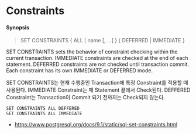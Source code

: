 # Constraints

#### Synopsis
> SET CONSTRAINTS { ALL | name [, ...] } { DEFERRED | IMMEDIATE }

SET CONSTRAINTS sets the behavior of constraint checking within the current transaction. IMMEDIATE constraints are checked at the end of each statement. DEFERRED constraints are not checked until transaction commit. Each constraint has its own IMMEDIATE or DEFERRED mode.

SET CONSTRAINTS는 현재 수행중인 Transaction에 특정 Constraint를 적용할 때 사용된다. IMMEDIATE Constraint는 매 Statement 끝에서 Check된다. DEFFERED Constraint는 Transaction이 Commit 되기 전까지는 Check되지 않는다.

```
SET CONSTRAINTS ALL DEFFERED
SET CONSTRAINTS ALL IMMEDIATE
```
* https://www.postgresql.org/docs/9.1/static/sql-set-constraints.html
